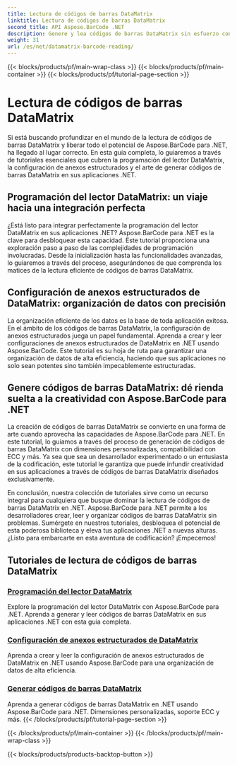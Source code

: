 ```yaml
---
title: Lectura de códigos de barras DataMatrix
linktitle: Lectura de códigos de barras DataMatrix
second_title: API Aspose.BarCode .NET
description: Genere y lea códigos de barras DataMatrix sin esfuerzo con Aspose.BarCode para .NET. Sumérgete en la programación del lector DataMatrix y la configuración de anexos estructurados.
weight: 31
url: /es/net/datamatrix-barcode-reading/
---
```


{{< blocks/products/pf/main-wrap-class >}}
{{< blocks/products/pf/main-container >}}
{{< blocks/products/pf/tutorial-page-section >}}

# Lectura de códigos de barras DataMatrix


Si está buscando profundizar en el mundo de la lectura de códigos de barras DataMatrix y liberar todo el potencial de Aspose.BarCode para .NET, ha llegado al lugar correcto. En esta guía completa, lo guiaremos a través de tutoriales esenciales que cubren la programación del lector DataMatrix, la configuración de anexos estructurados y el arte de generar códigos de barras DataMatrix en sus aplicaciones .NET.

## Programación del lector DataMatrix: un viaje hacia una integración perfecta

¿Está listo para integrar perfectamente la programación del lector DataMatrix en sus aplicaciones .NET? Aspose.BarCode para .NET es la clave para desbloquear esta capacidad. Este tutorial proporciona una exploración paso a paso de las complejidades de programación involucradas. Desde la inicialización hasta las funcionalidades avanzadas, lo guiaremos a través del proceso, asegurándonos de que comprenda los matices de la lectura eficiente de códigos de barras DataMatrix.

## Configuración de anexos estructurados de DataMatrix: organización de datos con precisión

La organización eficiente de los datos es la base de toda aplicación exitosa. En el ámbito de los códigos de barras DataMatrix, la configuración de anexos estructurados juega un papel fundamental. Aprenda a crear y leer configuraciones de anexos estructurados de DataMatrix en .NET usando Aspose.BarCode. Este tutorial es su hoja de ruta para garantizar una organización de datos de alta eficiencia, haciendo que sus aplicaciones no solo sean potentes sino también impecablemente estructuradas.

## Genere códigos de barras DataMatrix: dé rienda suelta a la creatividad con Aspose.BarCode para .NET

La creación de códigos de barras DataMatrix se convierte en una forma de arte cuando aprovecha las capacidades de Aspose.BarCode para .NET. En este tutorial, lo guiamos a través del proceso de generación de códigos de barras DataMatrix con dimensiones personalizadas, compatibilidad con ECC y más. Ya sea que sea un desarrollador experimentado o un entusiasta de la codificación, este tutorial le garantiza que puede infundir creatividad en sus aplicaciones a través de códigos de barras DataMatrix diseñados exclusivamente.

En conclusión, nuestra colección de tutoriales sirve como un recurso integral para cualquiera que busque dominar la lectura de códigos de barras DataMatrix en .NET. Aspose.BarCode para .NET permite a los desarrolladores crear, leer y organizar códigos de barras DataMatrix sin problemas. Sumérgete en nuestros tutoriales, desbloquea el potencial de esta poderosa biblioteca y eleva tus aplicaciones .NET a nuevas alturas. ¿Listo para embarcarte en esta aventura de codificación? ¡Empecemos!
## Tutoriales de lectura de códigos de barras DataMatrix
### [Programación del lector DataMatrix](./datamatrix-reader-programming/)
Explore la programación del lector DataMatrix con Aspose.BarCode para .NET. Aprenda a generar y leer códigos de barras DataMatrix en sus aplicaciones .NET con esta guía completa.
### [Configuración de anexos estructurados de DataMatrix](./datamatrix-structured-append-configuration/)
Aprenda a crear y leer la configuración de anexos estructurados de DataMatrix en .NET usando Aspose.BarCode para una organización de datos de alta eficiencia.
### [Generar códigos de barras DataMatrix](./datamatrix-versions/)
Aprenda a generar códigos de barras DataMatrix en .NET usando Aspose.BarCode para .NET. Dimensiones personalizadas, soporte ECC y más.
{{< /blocks/products/pf/tutorial-page-section >}}

{{< /blocks/products/pf/main-container >}}
{{< /blocks/products/pf/main-wrap-class >}}

{{< blocks/products/products-backtop-button >}}
